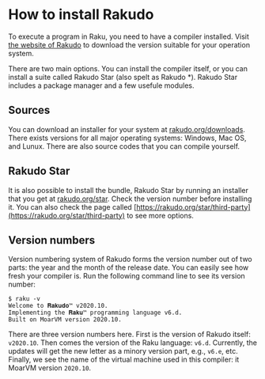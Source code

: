 # How to install Rakudo

To execute a program in Raku, you need to have a compiler installed. Visit [the website of Rakudo](https://rakudo.org) to download the version suitable for your operation system.

There are two main options. You can install the compiler itself, or you can install a suite called Rakudo Star (also spelt as Rakudo *). Rakudo Star includes a package manager and a few usefule modules.

## Sources

You can download an installer for your system at [rakudo.org/downloads](https://rakudo.org/downloads). There exists versions for all major operating systems: Windows, Mac OS, and Lunux. There are also source codes that you can compile yourself.

## Rakudo Star

It is also possible to install the bundle, Rakudo Star by running an installer that you get at [rakudo.org/star](https://rakudo.org/star). Check the version number before installing it. You can also check the page called [https://rakudo.org/star/third-party](https://rakudo.org/star/third-party) to see more options.

## Version numbers

Version numbering system of Rakudo forms the version number out of two parts: the year and the month of the release date. You can easily see how fresh your compiler is. Run the following command line to see its version number:

    $ raku -v
    Welcome to 𝐑𝐚𝐤𝐮𝐝𝐨™ v2020.10.
    Implementing the 𝐑𝐚𝐤𝐮™ programming language v6.d.
    Built on MoarVM version 2020.10.

There are three version numbers here. First is the version of Rakudo itself: `v2020.10`. Then comes the version of the Raku language: `v6.d`. Currently, the updates will get the new letter as a minory version part, e.g., `v6.e`, etc. Finally, we see the name of the virtual machine used in this compiler: it MoarVM version `2020.10`.
